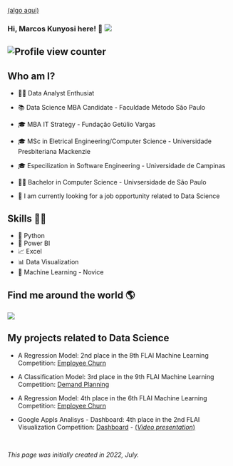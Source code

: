 
[\(algo aqui\)](https://qualquer_coisa)
### Hi, Marcos Kunyosi here! 👋   <a href="https://www.linkedin.com/in/mkunyosi/" target="_blank"><img src="https://img.shields.io/badge/-LinkedIn-%230077B5?style=flat&logo=linkedin&logoColor=white" target="_blank"></a>


## ![Profile view counter ](https://komarev.com/ghpvc/?username=mkunyosi&color=blue&style=for-the-badge)
 


## Who am I? 


* 👩‍💻 Data Analyst Enthusiat 
* 📚 Data Science MBA Candidate - Faculdade Método São Paulo
* 🎓 MBA IT Strategy - Fundação Getúlio Vargas
* 🎓 MSc in Eletrical Engineering/Computer Science - Universidade Presbiteriana Mackenzie
* 🎓 Especilization in Software Engineering - Universidade de Campinas 
* 👩‍🎓 Bachelor in Computer Science - Univsersidade de São Paulo

* 🔩 I am currently looking for a job opportunity related to Data Science


## Skills 👩‍💻

* 🐍 Python
* 🧮 Power BI
* 📈 Excel
* 📊 Data Visualization
* 🔮 Machine Learning - Novice


## Find me around the world :earth_americas:

 <a href="https://www.linkedin.com/in/mkunyosi/"><img src="https://img.shields.io/badge/linkedin-%230077B5.svg?&style=for-the-badge&logo=linkedin&logoColor=white" /><a/>



## **My projects related to Data Science**

* A Regression Model: 2nd place in the 8th FLAI Machine Learning Competition: [Employee Churn](https://github.com/mkunyosi/FLAI/tree/learning/DDS8)
* A Classification Model: 3rd place in the 9th FLAI Machine Learning Competition: [Demand Planning](https://github.com/mkunyosi/FLAI/tree/learning/DDS9)
* A Regression Model: 4th place in the 6th FLAI Machine Learning Competition: [Employee Churn](https://github.com/mkunyosi/FLAI/tree/learning/DDS6)

* Google Appls Analisys - Dashboard: 4th place in the 2nd FLAI Visualization Competition: [Dashboard](https://bit.ly/3yGXynV) - [\(*Video presentation*\)](https://bit.ly/3bMBaCl)
 
 <br/>

*This page was initially created in 2022, July.*

  
<!--
![Kunyosi's github stats](https://github-readme-stats.vercel.app/api?username=mkunyosi&show_icons=true&theme=radical&hide_rank=false)


**mkunyosi/mkunyosi** is a ✨ _special_ ✨ repository because its `README.md` (this file) appears on your GitHub profile.

Here are some ideas to get you started:

- 🔭 I’m currently working on ...
- 🌱 I’m currently learning ...
- 👯 I’m looking to collaborate on ...
- 🤔 I’m looking for help with ...
- 💬 Ask me about ...
- 📫 How to reach me: ...
- 😄 Pronouns: ...
- ⚡ Fun fact: ...
-->
